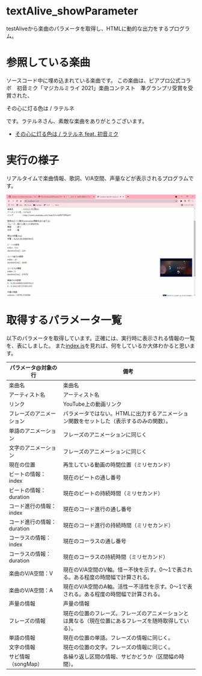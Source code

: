 # textAlive_showParameter
testAliveから楽曲のパラメータを取得し、HTMLに動的な出力をするプログラム。

# 参照している楽曲
ソースコード中に埋め込まれている楽曲です。
この楽曲は、ピアプロ公式コラボ　初音ミク「マジカルミライ 2021」楽曲コンテスト　準グランプリ受賞を受賞された、

その心に灯る色は / ラテルネ

です。ラテルネさん、素敵な楽曲をありがとうございます。<br>
* [その心に灯る色は / ラテルネ feat. 初音ミク](https://www.youtube.com/watch?v=bMtYf3R0zhY)

# 実行の様子
リアルタイムで楽曲情報、歌詞、V/A空間、声量などが表示されるプログラムです。

<img src="https://github.com/mimuro-lab/textAlive_showParameter/blob/main/result/result_movie.gif">

# 取得するパラメータ一覧
以下のパラメータを取得しています。正確には、実行時に表示される情報の一覧を、表にしました。
また[index.js](https://github.com/mimuro-lab/textAlive_showParameter/blob/main/index.js)を見れば、何をしているか大体わかると思います。

|  パラメータ@対象の行  | 備考  |
| ---- | ---- |
|  楽曲名  |  楽曲名  |
|  アーティスト名  |  アーティスト名  |
|  リンク  |  YouTube上の動画リンク  |
|  フレーズのアニメーション  |  パラメータではない。HTMLに出力するアニメーション関数をセットした（表示するのみの関数）。  |
|  単語のアニメーション  |  フレーズのアニメーションに同じく  |
|  文字のアニメーション  |  フレーズのアニメーションに同じく  |
|  現在の位置  |  再生している動画の時間位置（ミリセカンド）  |
|  ビートの情報：index   |  現在のビートの通し番号  |
|  ビートの情報：duration   |  現在のビートの持続時間（ミリセカンド）  |
|  コード進行の情報：index  |  現在のコード進行の通し番号  |
|  コード進行の情報：duration  |  現在のコード進行の持続時間（ミリセカンド）  |
|  コーラスの情報：index |  現在のコーラスの通し番号  |
|  コーラスの情報：duration  |  現在のコーラスの持続時間（ミリセカンド）  |
|  楽曲のV/A空間：V |  現在のV/A空間のV軸。怪ー不快を示す。0～1で表される。ある程度の時間幅で計算される。  |
|  楽曲のV/A空間：A |  現在のV/A空間のA軸。活性ー不活性を示す。0～1で表される。ある程度の時間幅で計算される。  |
|  声量の情報  |  声量の情報  |
|  フレーズの情報  |  現在の位置のフレーズ。フレーズのアニメーションとは異なる（現在位置にあるフレーズを随時取得している）。  |
|  単語の情報 |  現在の位置の単語。フレーズの情報に同じく。  |
|  文字の情報 |  現在の位置の文字。フレーズの情報に同じく。  |
|  サビ情報（songMap） | 各繰り返し区間の情報、サビかどうか（区間幅の時間）。 |
